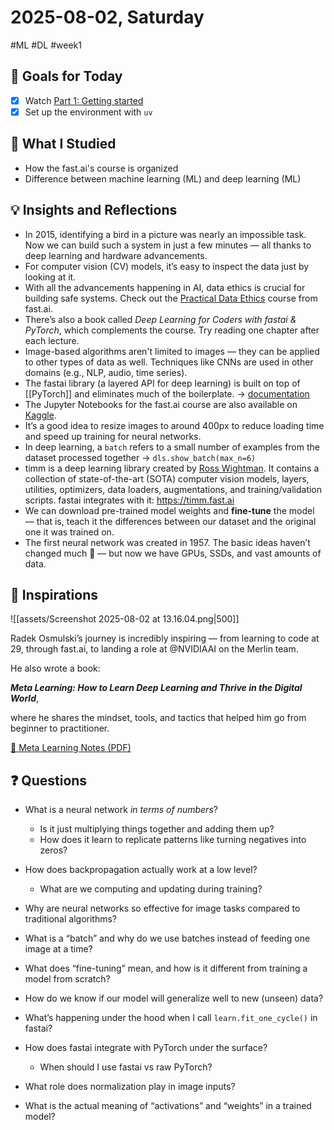 # 2025-08-02, Saturday

#ML #DL #week1

## 🎯 Goals for Today

- [x] Watch [Part 1: Getting started](https://course.fast.ai/Lessons/lesson1.html)
- [x] Set up the environment with `uv`

## 📖 What I Studied

- How the fast.ai's course is organized
- Difference between machine learning (ML) and deep learning (ML)

## 💡 Insights and Reflections

- In 2015, identifying a bird in a picture was nearly an impossible task. Now we can build such a system in just a few minutes — all thanks to deep learning and hardware advancements.
- For computer vision (CV) models, it’s easy to inspect the data just by looking at it.
- With all the advancements happening in AI, data ethics is crucial for building safe systems. Check out the [Practical Data Ethics](https://ethics.fast.ai) course from fast.ai.
- There’s also a book called _Deep Learning for Coders with fastai & PyTorch_, which complements the course. Try reading one chapter after each lecture.
- Image-based algorithms aren't limited to images — they can be applied to other types of data as well. Techniques like CNNs are used in other domains (e.g., NLP, audio, time series).
- The fastai library (a layered API for deep learning) is built on top of [[PyTorch]] and eliminates much of the boilerplate. → [documentation](https://docs.fast.ai)
- The Jupyter Notebooks for the fast.ai course are also available on [Kaggle](https://www.kaggle.com/jhoward/code).
- It’s a good idea to resize images to around 400px to reduce loading time and speed up training for neural networks.
- In deep learning, a `batch` refers to a small number of examples from the dataset processed together → `dls.show_batch(max_n=6)`
- timm is a deep learning library created by [Ross Wightman](https://twitter.com/wightmanr). It contains a collection of state-of-the-art (SOTA) computer vision models, layers, utilities, optimizers, data loaders, augmentations, and training/validation scripts. fastai integrates with it: <https://timm.fast.ai>
- We can download pre-trained model weights and **fine-tune** the model — that is, teach it the differences between our dataset and the original one it was trained on.
- The first neural network was created in 1957. The basic ideas haven’t changed much 🤯 — but now we have GPUs, SSDs, and vast amounts of data.

## 🤩 Inspirations

![[assets/Screenshot 2025-08-02 at 13.16.04.png|500]]

Radek Osmulski’s journey is incredibly inspiring — from learning to code at 29, through fast.ai, to landing a role at @NVIDIAAI on the Merlin team.

He also wrote a book:  

**_Meta Learning: How to Learn Deep Learning and Thrive in the Digital World_**,  

where he shares the mindset, tools, and tactics that helped him go from beginner to practitioner.

[📄 Meta Learning Notes (PDF)](assets/Meta%20Learning%20How%20to%20Learn%20Deep%20Learning%20and%20Thrive%20in%20the%20Digital%20World%20Notes.pdf)

## ❓ Questions

- What is a neural network *in terms of numbers*?
  - Is it just multiplying things together and adding them up?
  - How does it learn to replicate patterns like turning negatives into zeros?

- How does backpropagation actually work at a low level?
  - What are we computing and updating during training?

- Why are neural networks so effective for image tasks compared to traditional algorithms?

- What is a “batch” and why do we use batches instead of feeding one image at a time?

- What does “fine-tuning” mean, and how is it different from training a model from scratch?

- How do we know if our model will generalize well to new (unseen) data?

- What’s happening under the hood when I call `learn.fit_one_cycle()` in fastai?

- How does fastai integrate with PyTorch under the surface?
  - When should I use fastai vs raw PyTorch?

- What role does normalization play in image inputs?

- What is the actual meaning of “activations” and “weights” in a trained model?
